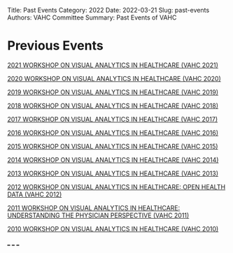 Title: Past Events
Category: 2022
Date: 2022-03-21
Slug: past-events
Authors: VAHC Committee
Summary: Past Events of VAHC


Previous Events
===============

[2021 WORKSHOP ON VISUAL ANALYTICS IN HEALTHCARE (VAHC 2021)](../2021/)

[2020 WORKSHOP ON VISUAL ANALYTICS IN HEALTHCARE (VAHC 2020)](../2020/)

[2019 WORKSHOP ON VISUAL ANALYTICS IN HEALTHCARE (VAHC 2019)]()

[2018 WORKSHOP ON VISUAL ANALYTICS IN HEALTHCARE (VAHC 2018)]()

[2017 WORKSHOP ON VISUAL ANALYTICS IN HEALTHCARE (VAHC 2017)]()

[2016 WORKSHOP ON VISUAL ANALYTICS IN HEALTHCARE (VAHC 2016)]()

[2015 WORKSHOP ON VISUAL ANALYTICS IN HEALTHCARE (VAHC 2015)]()

[2014 WORKSHOP ON VISUAL ANALYTICS IN HEALTHCARE (VAHC 2014)]()

[2013 WORKSHOP ON VISUAL ANALYTICS IN HEALTHCARE (VAHC 2013)]()

[2012 WORKSHOP ON VISUAL ANALYTICS IN HEALTHCARE: OPEN HEALTH DATA (VAHC 2012)]()

[2011 WORKSHOP ON VISUAL ANALYTICS IN HEALTHCARE: UNDERSTANDING THE PHYSICIAN PERSPECTIVE (VAHC 2011)]()

[2010 WORKSHOP ON VISUAL ANALYTICS IN HEALTHCARE (VAHC 2010)]()

[_]({static}/files/)
[_]({static}/images/)
[_]({static}/proceedings/)
